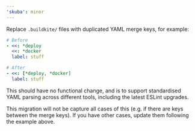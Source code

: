 ```yaml
---
'skuba': minor
---
```


Replace `.buildkite/` files with duplicated YAML merge keys, for example:

```yaml
# Before
- <<: *deploy
  <<: *docker
  label: stuff

# After
- <<: [*deploy, *docker]
  label: stuff
```

This should have no functional change, and is to support standardised YAML parsing across different tools, including the latest ESLint upgrades.

This migration will not be capture all cases of this (e.g. if there are keys between the merge keys). If you have other cases, update them following the example above.
